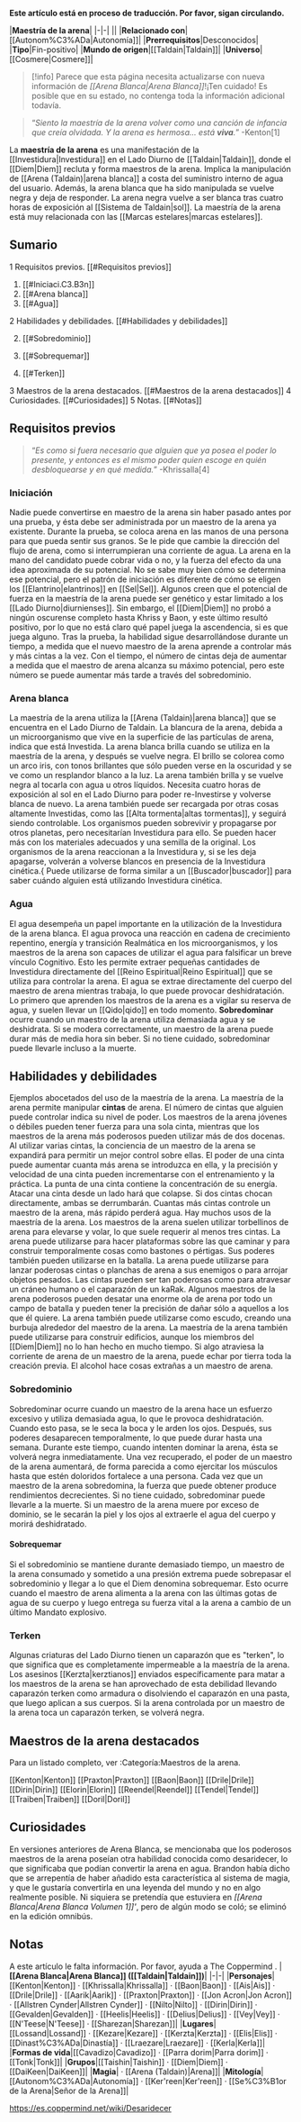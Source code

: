 **Este artículo está en proceso de traducción. Por favor, sigan circulando.**


|**Maestría de la arena**|
|-|-|
||
|**Relacionado con**|[[Autonom%C3%ADa\|Autonomía]]|
|**Prerrequisitos**|Desconocidos|
|**Tipo**|Fin-positivo|
|**Mundo de origen**|[[Taldain\|Taldain]]|
|**Universo**|[[Cosmere\|Cosmere]]|
> [!info] Parece que esta página necesita actualizarse con nueva información de *[[Arena Blanca\|Arena Blanca]]*!¡Ten cuidado! Es posible que en su estado, no contenga toda la información adicional todavía.

>“*Siento la maestría de la arena volver como una canción de infancia que creía olvidada. Y la arena es hermosa… está **viva**.*”
\-Kenton[1]


La **maestría de la arena** es una manifestación de la [[Investidura\|Investidura]] en el Lado Diurno de [[Taldain\|Taldain]], donde el [[Diem\|Diem]] recluta y forma maestros de la arena. Implica la manipulación de [[Arena (Taldain)\|arena blanca]] a costa del suministro interno de agua del usuario. Además, la arena blanca que ha sido manipulada se vuelve negra y deja de responder. La arena negra vuelve a ser blanca tras cuatro horas de exposición al [[Sistema de Taldain\|sol]]. La maestría de la arena está muy relacionada con las [[Marcas estelares\|marcas estelares]].

## Sumario

1 Requisitos previos. [[#Requisitos previos]] 

1. [[#Iniciaci.C3.B3n]] 
1. [[#Arena blanca]] 
1. [[#Agua]] 


2 Habilidades y debilidades. [[#Habilidades y debilidades]] 

2. [[#Sobredominio]] 

2. [[#Sobrequemar]] 


2. [[#Terken]] 


3 Maestros de la arena destacados. [[#Maestros de la arena destacados]] 
4 Curiosidades. [[#Curiosidades]] 
5 Notas. [[#Notas]] 


## Requisitos previos
>“*Es como si fuera necesario que alguien que ya posea el poder lo presente, y entonces es el mismo poder quien escoge en quién desbloquearse y en qué medida.*”
\-Khrissalla[4]


### Iniciación
Nadie puede convertirse en maestro de la arena sin haber pasado antes por una prueba, y ésta debe ser administrada por un maestro de la arena ya existente. Durante la prueba, se coloca arena en las manos de una persona para que pueda sentir sus granos. Se le pide que cambie la dirección del flujo de arena, como si interrumpieran una corriente de agua. La arena en la mano del candidato puede cobrar vida o no, y la fuerza del efecto da una idea aproximada de su potencial. No se sabe muy bien cómo se determina ese potencial, pero el patrón de iniciación es diferente de cómo se eligen los [[Elantrino\|elantrinos]] en [[Sel\|Sel]]. Algunos creen que el potencial de fuerza en la maestría de la arena puede ser genético y estar limitado a los [[Lado Diurno\|diurnienses]]. Sin embargo, el [[Diem\|Diem]] no probó a ningún oscurense completo hasta Khriss y Baon, y este último resultó positivo, por lo que no está claro qué papel juega la ascendencia, si es que juega alguno. Tras la prueba, la habilidad sigue desarrollándose durante un tiempo, a medida que el nuevo maestro de la arena aprende a controlar más y más cintas a la vez. Con el tiempo, el número de cintas deja de aumentar a medida que el maestro de arena alcanza su máximo potencial, pero este número se puede aumentar más tarde a través del sobredominio.

### Arena blanca
La maestría de la arena utiliza la [[Arena (Taldain)\|arena blanca]] que se encuentra en el Lado Diurno de Taldain. La blancura de la arena, debida a un microorganismo que vive en la superficie de las partículas de arena, indica que está Investida. La arena blanca brilla cuando se utiliza en la maestría de la arena, y después se vuelve negra. El brillo se colorea como un arco iris, con tonos brillantes que sólo pueden verse en la oscuridad y se ve como un resplandor blanco a la luz. La arena también brilla y se vuelve negra al tocarla con agua u otros líquidos. Necesita cuatro horas de exposición al sol en el Lado Diurno para poder re-Investirse y volverse blanca de nuevo. La arena también puede ser recargada por otras cosas altamente Investidas, como las [[Alta tormenta\|altas tormentas]], y seguirá siendo controlable. Los organismos pueden sobrevivir y propagarse por otros planetas, pero necesitarían Investidura para ello. Se pueden hacer más con los materiales adecuados y una semilla de la original. Los organismos de la arena reaccionan a la Investidura y, si se les deja apagarse, volverán a volverse blancos en presencia de la Investidura cinética.{ Puede utilizarse de forma similar a un [[Buscador\|buscador]] para saber cuándo alguien está utilizando Investidura cinética.

### Agua
El agua desempeña un papel importante en la utilización de la Investidura de la arena blanca. El agua provoca una reacción en cadena de crecimiento repentino, energía y transición Realmática en los microorganismos, y los maestros de la arena son capaces de utilizar el agua para falsificar un breve vínculo Cognitivo. Esto les permite extraer pequeñas cantidades de Investidura directamente del [[Reino Espiritual\|Reino Espiritual]] que se utiliza para controlar la arena. El agua se extrae directamente del cuerpo del maestro de arena mientras trabaja, lo que puede provocar deshidratación. Lo primero que aprenden los maestros de la arena es a vigilar su reserva de agua, y suelen llevar un [[Qido\|qido]] en todo momento. **Sobredominar** ocurre cuando un maestro de la arena utiliza demasiada agua y se deshidrata. Si se modera correctamente, un maestro de la arena puede durar más de media hora sin beber. Si no tiene cuidado, sobredominar puede llevarle incluso a la muerte.

## Habilidades y debilidades
  Ejemplos abocetados del uso de la maestría de la arena.
La maestría de la arena permite manipular **cintas** de arena. El número de cintas que alguien puede controlar indica su nivel de poder. Los maestros de la arena jóvenes o débiles pueden tener fuerza para una sola cinta, mientras que los maestros de la arena más poderosos pueden utilizar más de dos docenas. Al utilizar varias cintas, la conciencia de un maestro de la arena se expandirá para permitir un mejor control sobre ellas. El poder de una cinta puede aumentar cuanta más arena se introduzca en ella, y la precisión y velocidad de una cinta pueden incrementarse con el entrenamiento y la práctica. La punta de una cinta contiene la concentración de su energía. Atacar una cinta desde un lado hará que colapse. Si dos cintas chocan directamente, ambas se derrumbarán. Cuantas más cintas controle un maestro de la arena, más rápido perderá agua.
Hay muchos usos de la maestría de la arena. Los maestros de la arena suelen utilizar torbellinos de arena para elevarse y volar, lo que suele requerir al menos tres cintas. La arena puede utilizarse para hacer plataformas sobre las que caminar y para construir temporalmente cosas como bastones o pértigas. Sus poderes también pueden utilizarse en la batalla. La arena puede utilizarse para lanzar poderosas cintas o planchas de arena a sus enemigos o para arrojar objetos pesados. Las cintas pueden ser tan poderosas como para atravesar un cráneo humano o el caparazón de un kaRak. Algunos maestros de la arena poderosos pueden desatar una enorme ola de arena por todo un campo de batalla y pueden tener la precisión de dañar sólo a aquellos a los que él quiere. La arena también puede utilizarse como escudo, creando una burbuja alrededor del maestro de la arena.
La maestría de la arena también puede utilizarse para construir edificios, aunque los miembros del [[Diem\|Diem]] no lo han hecho en mucho tiempo. Si algo atraviesa la corriente de arena de un maestro de la arena, puede echar por tierra toda la creación previa. El alcohol hace cosas extrañas a un maestro de arena.

### Sobredominio
Sobredominar ocurre cuando un maestro de la arena hace un esfuerzo excesivo y utiliza demasiada agua, lo que le provoca deshidratación. Cuando esto pasa, se le seca la boca y le arden los ojos. Después, sus poderes desaparecen temporalmente, lo que puede durar hasta una semana. Durante este tiempo, cuando intenten dominar la arena, ésta se volverá negra inmediatamente. Una vez recuperado, el poder de un maestro de la arena aumentará, de forma parecida a como ejercitar los músculos hasta que estén doloridos fortalece a una persona. Cada vez que un maestro de la arena sobredomina, la fuerza que puede obtener produce rendimientos decrecientes. Si no tiene cuidado, sobredominar puede llevarle a la muerte. Si un maestro de la arena muere por exceso de dominio, se le secarán la piel y los ojos al extraerle el agua del cuerpo y morirá deshidratado.

#### Sobrequemar
Si el sobredominio se mantiene durante demasiado tiempo, un maestro de la arena consumado y sometido a una presión extrema puede sobrepasar el sobredominio y llegar a lo que el Diem denomina sobrequemar. Esto ocurre cuando el maestro de arena alimenta a la arena con las últimas gotas de agua de su cuerpo y luego entrega su fuerza vital a la arena a cambio de un último Mandato explosivo.

### Terken
Algunas criaturas del Lado Diurno tienen un caparazón que es "terken", lo que significa que es completamente impermeable a la maestría de la arena. Los asesinos [[Kerzta\|kerztianos]] enviados específicamente para matar a los maestros de la arena se han aprovechado de esta debilidad llevando caparazón terken como armadura o disolviendo el caparazón en una pasta, que luego aplican a sus cuerpos. Si la arena controlada por un maestro de la arena toca un caparazón terken, se volverá negra.

## Maestros de la arena destacados
Para un listado completo, ver :Categoría:Maestros de la arena.

[[Kenton\|Kenton]]
[[Praxton\|Praxton]]
[[Baon\|Baon]]
[[Drile\|Drile]]
[[Dirin\|Dirin]]
[[Elorin\|Elorin]]
[[Reendel\|Reendel]]
[[Tendel\|Tendel]]
[[Traiben\|Traiben]]
[[Doril\|Doril]]

## Curiosidades
En versiones anteriores de Arena Blanca, se mencionaba que los poderosos maestros de la arena poseían otra habilidad conocida como desaridecer, lo que significaba que podían convertir la arena en agua. Brandon había dicho que se arrepentía de haber añadido esta característica al sistema de magia, y que le gustaría convertirla en una leyenda del mundo y no en algo realmente posible. Ni siquiera se pretendía que estuviera en *[[Arena Blanca\|Arena Blanca Volumen 1]]'*, pero de algún modo se coló; se eliminó en la edición omnibús.
## Notas

A este artículo le falta información. Por favor, ayuda a The Coppermind .
|**[[Arena Blanca\|Arena Blanca]] ([[Taldain\|Taldain]])**|
|-|-|
|**Personajes**|[[Kenton\|Kenton]] · [[Khrissalla\|Khrissalla]] · [[Baon\|Baon]] · [[Ais\|Ais]] · [[Drile\|Drile]] · [[Aarik\|Aarik]] · [[Praxton\|Praxton]] · [[Jon Acron\|Jon Acron]] · [[Allstren Cynder\|Allstren Cynder]] · [[Nilto\|Nilto]] · [[Dirin\|Dirin]] · [[Gevalden\|Gevalden]] · [[Heelis\|Heelis]] · [[Delius\|Delius]] · [[Vey\|Vey]] · [[N'Teese\|N'Teese]] · [[Sharezan\|Sharezan]]|
|**Lugares**|[[Lossand\|Lossand]] · [[Kezare\|Kezare]] · [[Kerzta\|Kerzta]] · [[Elis\|Elis]] · [[Dinast%C3%ADa\|Dinastía]] · [[Lraezare\|Lraezare]] · [[Kerla\|Kerla]]|
|**Formas de vida**|[[Cavadizo\|Cavadizo]] · [[Parra dorim\|Parra dorim]] · [[Tonk\|Tonk]]|
|**Grupos**|[[Taishin\|Taishin]] · [[Diem\|Diem]] · [[DaiKeen\|DaiKeen]]|
|**Magia**| · [[Arena (Taldain)\|Arena]]|
|**Mitología**|[[Autonom%C3%ADa\|Autonomía]] · [[Ker'reen\|Ker'reen]] · [[Se%C3%B1or de la Arena\|Señor de la Arena]]|



https://es.coppermind.net/wiki/Desaridecer